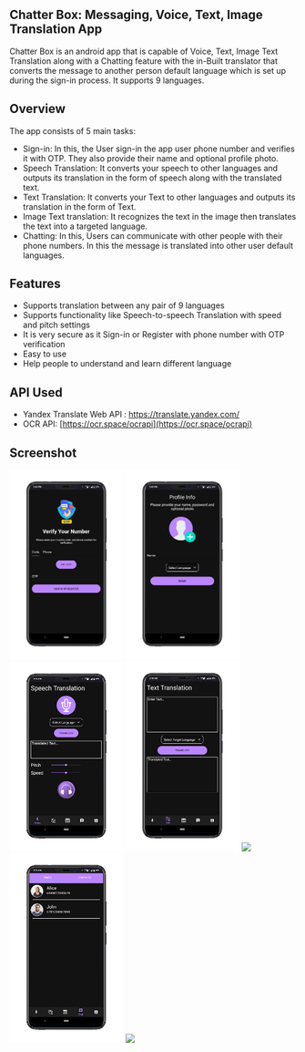 ## Chatter Box: Messaging, Voice, Text, Image Translation App
Chatter Box is an android app that is capable of Voice, Text, Image Text Translation along with a Chatting feature with the in-Built translator that converts the message to another person default language which is set up during the sign-in process. It supports 9 languages.

## Overview

The app consists of 5 main tasks:
* Sign-in: In this, the User sign-in the app user phone number and verifies it with OTP. They also provide their name and optional profile photo.
* Speech Translation: It converts your speech to other languages and outputs its translation in the form of speech along with the translated text.
* Text Translation: It converts your Text to other languages and outputs its translation in the form of Text.
* Image Text translation: It recognizes the text in the image then translates the text into a targeted language.
* Chatting: In this, Users can communicate with other people with their phone numbers. In this the message is translated into other user default languages.

## Features  

* Supports translation between any pair of 9 languages
* Supports functionality like Speech-to-speech Translation with speed and pitch settings
* It is very secure as it Sign-in or Register with phone number with OTP verification
* Easy to use
* Help people to understand and learn different language

## API Used
* Yandex Translate Web API : https://translate.yandex.com/
* OCR API: [https://ocr.space/ocrapi](https://ocr.space/ocrapi)

## Screenshot
<img src="Screenshots/1VerifyCrop.png" width="200">
<img src="Screenshots/2ProfileInfoCrop.png" width="200">
<img src="Screenshots/3VoiceTranslationCrop.png" width="200">
<img src="Screenshots/4textTranslationCrop.png" width="200">
<img src="Screenshots/5ImageTranslationCrop.png" width="200">
<img src="Screenshots/6ChatCrop.png" width="200">
<img src="Screenshots/7AccountCrop.png" width="200">
